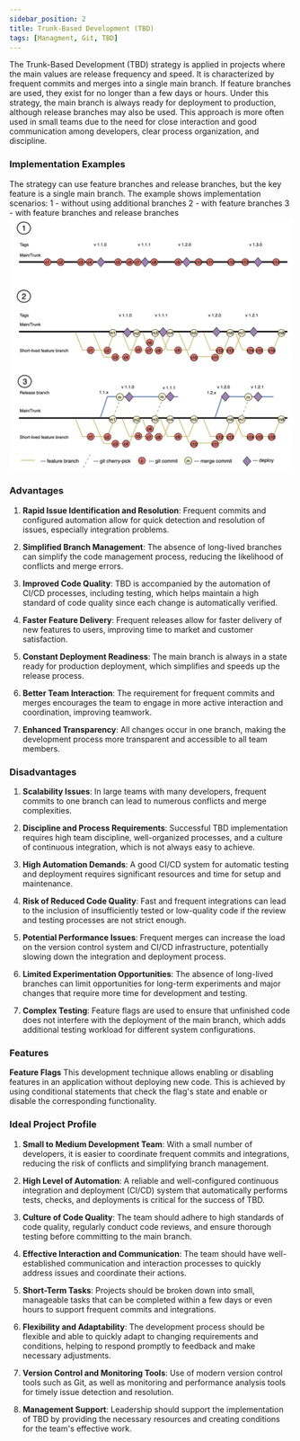 ```yaml
---
sidebar_position: 2
title: Trunk-Based Development (TBD)
tags: [Managment, Git, TBD]
---
```


The Trunk-Based Development (TBD) strategy is applied in projects where the main values are release frequency and speed. It is characterized by frequent commits and merges into a single main branch. If feature branches are used, they exist for no longer than a few days or hours. Under this strategy, the main branch is always ready for deployment to production, although release branches may also be used. This approach is more often used in small teams due to the need for close interaction and good communication among developers, clear process organization, and discipline.

### Implementation Examples
The strategy can use feature branches and release branches, but the key feature is a single main branch.
The example shows implementation scenarios:
1 - without using additional branches
2 - with feature branches
3 - with feature branches and release branches
![](../assets/Git_TBD.webp)
### Advantages

1. **Rapid Issue Identification and Resolution**: Frequent commits and configured automation allow for quick detection and resolution of issues, especially integration problems.
    
2. **Simplified Branch Management**: The absence of long-lived branches can simplify the code management process, reducing the likelihood of conflicts and merge errors.
    
3. **Improved Code Quality**: TBD is accompanied by the automation of CI/CD processes, including testing, which helps maintain a high standard of code quality since each change is automatically verified.
    
4. **Faster Feature Delivery**: Frequent releases allow for faster delivery of new features to users, improving time to market and customer satisfaction.
    
5. **Constant Deployment Readiness**: The main branch is always in a state ready for production deployment, which simplifies and speeds up the release process.
    
6. **Better Team Interaction**: The requirement for frequent commits and merges encourages the team to engage in more active interaction and coordination, improving teamwork.
    
7. **Enhanced Transparency**: All changes occur in one branch, making the development process more transparent and accessible to all team members.
    
### Disadvantages

1. **Scalability Issues**: In large teams with many developers, frequent commits to one branch can lead to numerous conflicts and merge complexities.

2. **Discipline and Process Requirements**: Successful TBD implementation requires high team discipline, well-organized processes, and a culture of continuous integration, which is not always easy to achieve.

3. **High Automation Demands**: A good CI/CD system for automatic testing and deployment requires significant resources and time for setup and maintenance.

4. **Risk of Reduced Code Quality**: Fast and frequent integrations can lead to the inclusion of insufficiently tested or low-quality code if the review and testing processes are not strict enough.

5. **Potential Performance Issues**: Frequent merges can increase the load on the version control system and CI/CD infrastructure, potentially slowing down the integration and deployment process.

6. **Limited Experimentation Opportunities**: The absence of long-lived branches can limit opportunities for long-term experiments and major changes that require more time for development and testing.

7. **Complex Testing**: Feature flags are used to ensure that unfinished code does not interfere with the deployment of the main branch, which adds additional testing workload for different system configurations.

### Features 

**Feature Flags**
This development technique allows enabling or disabling features in an application without deploying new code. This is achieved by using conditional statements that check the flag's state and enable or disable the corresponding functionality.

### Ideal Project Profile

1. **Small to Medium Development Team**: With a small number of developers, it is easier to coordinate frequent commits and integrations, reducing the risk of conflicts and simplifying branch management.
    
2. **High Level of Automation**: A reliable and well-configured continuous integration and deployment (CI/CD) system that automatically performs tests, checks, and deployments is critical for the success of TBD.
    
3. **Culture of Code Quality**: The team should adhere to high standards of code quality, regularly conduct code reviews, and ensure thorough testing before committing to the main branch.
    
4. **Effective Interaction and Communication**: The team should have well-established communication and interaction processes to quickly address issues and coordinate their actions.
    
5. **Short-Term Tasks**: Projects should be broken down into small, manageable tasks that can be completed within a few days or even hours to support frequent commits and integrations.
    
6. **Flexibility and Adaptability**: The development process should be flexible and able to quickly adapt to changing requirements and conditions, helping to respond promptly to feedback and make necessary adjustments.
    
7. **Version Control and Monitoring Tools**: Use of modern version control tools such as Git, as well as monitoring and performance analysis tools for timely issue detection and resolution.
    
8. **Management Support**: Leadership should support the implementation of TBD by providing the necessary resources and creating conditions for the team's effective work.

